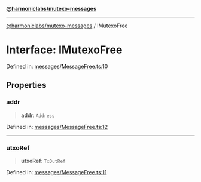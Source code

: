 [**@harmoniclabs/mutexo-messages**](../README.md)

***

[@harmoniclabs/mutexo-messages](../README.md) / IMutexoFree

# Interface: IMutexoFree

Defined in: [messages/MessageFree.ts:10](https://github.com/HarmonicLabs/mutexo-messages/blob/aefac8841dc1fa8aebb577df666016362446522d/src/messages/MessageFree.ts#L10)

## Properties

### addr

> **addr**: `Address`

Defined in: [messages/MessageFree.ts:12](https://github.com/HarmonicLabs/mutexo-messages/blob/aefac8841dc1fa8aebb577df666016362446522d/src/messages/MessageFree.ts#L12)

***

### utxoRef

> **utxoRef**: `TxOutRef`

Defined in: [messages/MessageFree.ts:11](https://github.com/HarmonicLabs/mutexo-messages/blob/aefac8841dc1fa8aebb577df666016362446522d/src/messages/MessageFree.ts#L11)
